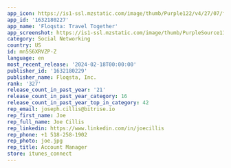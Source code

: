 ```yaml
---
app_icon: https://is1-ssl.mzstatic.com/image/thumb/Purple122/v4/27/07/f9/2707f940-5b60-90c4-6f06-c6d56cf225ce/AppIcon-1x_U007emarketing-0-5-0-85-220.png/1024x1024bb.png
app_id: '1632180227'
app_name: 'Floqsta: Travel Together'
app_screenshot: https://is1-ssl.mzstatic.com/image/thumb/PurpleSource116/v4/7a/d5/dc/7ad5dc6f-d0e9-56ad-82d3-a94c70b43c94/5ef85108-8f31-450d-8a9f-239f79e05f9f_App_store_screens-6.5_inch_iphone__U0028REV2_U0029-01.png/1284x2778bb.png
category: Social Networking
country: US
id: mn5S6XRVZP-Z
language: en
most_recent_release: '2024-02-18T00:00:00'
publisher_id: '1632180229'
publisher_name: Floqsta, Inc.
rank: '327'
release_count_in_past_year: '21'
release_count_in_past_year_category: 16
release_count_in_past_year_top_in_category: 42
rep_email: joseph.cillis@bitrise.io
rep_first_name: Joe
rep_full_name: Joe Cillis
rep_linkedin: https://www.linkedin.com/in/joecillis
rep_phone: +1 518-258-1902
rep_photo: joe.jpg
rep_title: Account Manager
store: itunes_connect
---
```

